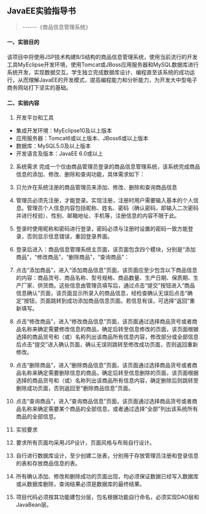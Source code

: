 
## JavaEE实验指导书
>------《商品信息管理系统》
#### 一、实验目的

该项目中将使用JSP技术构建B/S结构的商品信息管理系统，使用当前流行的开发工具MyEclipse开发环境，使用Tomcat或JBoss应用服务器和MySQL数据库进行系统开发，实现数据交互。学生独立完成数据库设计、编程直至该系统的成功运行，从而理解JavaEE的开发模式，提高编程能力和分析能力，为开发大中型电子商务网站打下坚实的基础。

#### 二、实验内容

1. 开发平台和工具
* 集成开发环境：MyEclipse10及以上版本
* 应用服务器：Tomcat6或以上版本、JBoss6或以上版本
* 数据库：MySQL5.0及以上版本
* 开发语言及版本：JavaEE 6.0或以上

2. 系统需求
完成一个仅由商品管理员登录的商品信息管理系统，该系统完成商品信息的添加、修改、删除和查询功能，具体需求如下：
1. 只允许在系统注册的商品管理员来添加、修改、删除和查询商品信息
2. 管理员必须先注册，才能登录。实现注册，注册时用户需要输入基本的个人信息。管理员个人信息内容包括昵称、姓名、密码（确认密码，即输入二次密码并进行校验）、性别、邮箱地址、手机等，注册信息的内容不限于此。
3. 登录时使用昵称和密码进行登录，密码必须与注册时设置的密码一致方能登录，否则显示信息错误，重回登录界面。
4. 登录后进入：商品信息管理系统主页面，该页面包含四个模块，分别是“添加商品”，“修改商品”，“删除商品”，“查询商品”：
5. 点击“添加商品”，进入“添加商品信息”页面，该页面应至少包含以下商品信息的内容：商品货号、商品名称、型号规格、商品数量、生产日期、保质期、生产厂家、供货商。这些信息由管理员填写后，通过点击“提交”按钮进入“商品信息确认”页面，该页面显示所录入的商品信息，经检查确认无误后点击“确定”按钮，页面跳转到成功添加商品信息页面。若信息有误，可选择“返回”重新填写。
6. 点击“修改商品”，进入“修改商品信息”页面，该页面通过选择商品货号或者商品名称来确定需要修改信息的商品，确定后转至信息修改的页面，该页面根据选择的商品货号和（或）名称列出该商品所有信息内容，修改部分或全部信息后点击“提交”进入确认页面，确认无误则跳转至修改成功页面，否则返回重新修改。
7. 点击“删除商品”，进入“删除商品信息”页面，该页面通过选择商品货号或者商品名称来确定需要删除信息的商品，确定后转至信息删除的页面，该页面根据选择的商品货号和（或）名称列出该商品所有信息内容，确定删除后则跳转至删除成功页面，否则返回至“删除商品信息”页面。
8. 点击“查询商品”，进入“查询商品信息”页面，该页面通过选择商品货号或者商品名称来确定需要某个商品的全部信息，或者通过选择“全部”列出该系统所有商品的全部信息。
3. 实验要求

1. 要求所有页面均采用JSP设计，页面风格与布局自行设计。
2. 自行进行数据库设计，至少创建二张表，分别用于存放管理员注册和登录信息的表和存放商品信息的表。
3. 所有确认添加、修改和删除成功的页面出现，均必须保证数据已经写入数据库或从数据库删除，查询结果必须是数据库的最终结果。
4. 项目代码必须按其功能建包分层，包名根据功能自行命名，必须实现DAO层和JavaBean层。